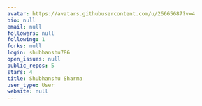 ```yaml
---
avatar: https://avatars.githubusercontent.com/u/26665687?v=4
bio: null
email: null
followers: null
following: 1
forks: null
login: shubhanshu786
open_issues: null
public_repos: 5
stars: 4
title: Shubhanshu Sharma
user_type: User
website: null
---
```


